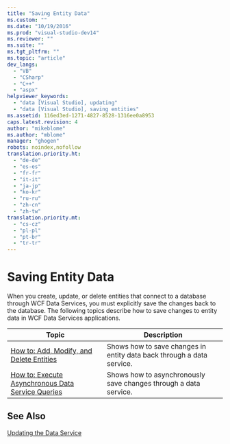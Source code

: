 ```yaml
---
title: "Saving Entity Data"
ms.custom: ""
ms.date: "10/19/2016"
ms.prod: "visual-studio-dev14"
ms.reviewer: ""
ms.suite: ""
ms.tgt_pltfrm: ""
ms.topic: "article"
dev_langs: 
  - "VB"
  - "CSharp"
  - "C++"
  - "aspx"
helpviewer_keywords: 
  - "data [Visual Studio], updating"
  - "data [Visual Studio], saving entities"
ms.assetid: 116ed3ed-1271-4827-8528-1316ee0a8953
caps.latest.revision: 4
author: "mikeblome"
ms.author: "mblome"
manager: "ghogen"
robots: noindex,nofollow
translation.priority.ht: 
  - "de-de"
  - "es-es"
  - "fr-fr"
  - "it-it"
  - "ja-jp"
  - "ko-kr"
  - "ru-ru"
  - "zh-cn"
  - "zh-tw"
translation.priority.mt: 
  - "cs-cz"
  - "pl-pl"
  - "pt-br"
  - "tr-tr"
---
```

# Saving Entity Data
When you create, update, or delete entities that connect to a database through WCF Data Services, you must explicitly save the changes back to the database. The following topics describe how to save changes to entity data in WCF Data Services applications.  
  
|Topic|Description|  
|-----------|-----------------|  
|[How to: Add, Modify, and Delete Entities](../Topic/How%20to:%20Add,%20Modify,%20and%20Delete%20Entities%20\(WCF%20Data%20Services\).md)|Shows how to save changes in entity data back through a data service.|  
|[How to: Execute Asynchronous Data Service Queries](../Topic/How%20to:%20Execute%20Asynchronous%20Data%20Service%20Queries%20\(WCF%20Data%20Services\).md)|Shows how to asynchronously save changes through a data service.|  
  
## See Also  
 [Updating the Data Service](../Topic/Updating%20the%20Data%20Service%20\(WCF%20Data%20Services\).md)